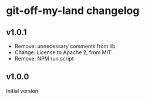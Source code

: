 # git-off-my-land changelog

## v1.0.1
* Remove: unnecessary comments from lib
* Change: License to Apache 2, from MIT
* Remove: NPM run script


## v1.0.0
Initial version

